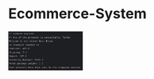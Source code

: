 ﻿# Ecommerce-System
<img src="https://github.com/BasmaMounir/Ecommerce-System/blob/main/Screenshot%20.png?raw=true" width="150">
